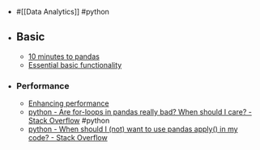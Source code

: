 - #[[Data Analytics]] #python
- ## Basic
	- [10 minutes to pandas](https://pandas.pydata.org/pandas-docs/stable/user_guide/10min.html)
	- [Essential basic functionality](https://pandas.pydata.org/pandas-docs/stable/user_guide/basics.html)
- ### Performance
	- [Enhancing performance](https://pandas.pydata.org/pandas-docs/stable/user_guide/enhancingperf.html)
	- [python - Are for-loops in pandas really bad? When should I care? - Stack Overflow](https://stackoverflow.com/questions/54028199/are-for-loops-in-pandas-really-bad-when-should-i-care) #python
	- [python - When should I (not) want to use pandas apply() in my code? - Stack Overflow](https://stackoverflow.com/questions/54432583/when-should-i-not-want-to-use-pandas-apply-in-my-code)